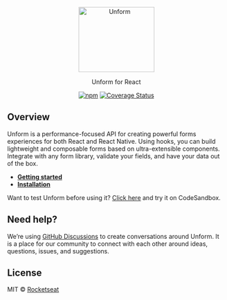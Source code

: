 <p align="center">
  <a href="https://unform.dev">
    <img src="https://storage.googleapis.com/golden-wind/unform/unform.svg" height="150" width="175" alt="Unform" />
  </a>
</p>

<p align="center">Unform for React</p>

<div align="center">

[![npm](https://img.shields.io/npm/v/@unform/web.svg?color=%238257E5&style=for-the-badge)](https://www.npmjs.com/package/@unform/web)<space><space>
[![Coverage Status](https://img.shields.io/coveralls/github/unform/unform?color=8257E5&style=for-the-badge)](https://coveralls.io/github/unform/unform?branch=main)

</div>

## Overview

Unform is a performance-focused API for creating powerful forms experiences for both React and React Native. Using hooks, you can build lightweight and composable forms based on ultra-extensible components. Integrate with any form library, validate your fields, and have your data out of the box.

- **[Getting started](https://unform.dev/quick-start)**
- **[Installation](https://unform.dev/installation)**

Want to test Unform before using it? [Click here](https://codesandbox.io/embed/agitated-tdd-uf177?autoresize=1&expanddevtools=1&fontsize=14&hidenavigation=1&theme=dark) and try it on CodeSandbox.

## Need help?

We’re using [GitHub Discussions](https://github.com/unform/unform/discussions) to create conversations around Unform. It is a place for our community to connect with each other around ideas, questions, issues, and suggestions.

## License

MIT © [Rocketseat](https://github.com/Rocketseat)
